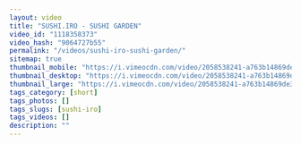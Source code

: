 ```yaml
---
layout: video
title: "SUSHI.IRO - SUSHI GARDEN"
video_id: "1118358373"
video_hash: "9064727b55"
permalink: "/videos/sushi-iro-sushi-garden/"
sitemap: true
thumbnail_mobile: "https://i.vimeocdn.com/video/2058538241-a763b14869de3ff9109c9bbf607cc4aa62a018a7c0eb016ec9b56145c2d07a05-d_640x360?&r=pad&region=us"
thumbnail_desktop: "https://i.vimeocdn.com/video/2058538241-a763b14869de3ff9109c9bbf607cc4aa62a018a7c0eb016ec9b56145c2d07a05-d_960x540?&r=pad&region=us"
thumbnail_large: "https://i.vimeocdn.com/video/2058538241-a763b14869de3ff9109c9bbf607cc4aa62a018a7c0eb016ec9b56145c2d07a05-d_1280x720?&r=pad&region=us"
tags_category: [short]
tags_photos: []
tags_slugs: [sushi-iro]
tags_videos: []
description: ""
---
```

